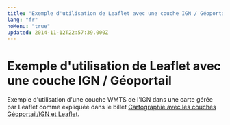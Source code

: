 ```yaml
---
title: "Exemple d'utilisation de Leaflet avec une couche IGN / Géoportail"
lang: "fr"
noMenu: "true"
updated: 2014-11-12T22:57:39.000Z
---
```


# Exemple d'utilisation de Leaflet avec une couche IGN / Géoportail

Exemple d'utilisation d'une couche WMTS de l'IGN dans une carte gérée par
Leaflet comme expliquée dans le billet [Cartographie avec les couches Géoportail/IGN et
Leaflet](/post/cartographie-api-geoportail-ign-leaflet).

<div id="map"></div>

<link rel="stylesheet" href="http://cdn.leafletjs.com/leaflet-0.7.3/leaflet.css">
<script src="http://cdn.leafletjs.com/leaflet-0.7.3/leaflet.js"></script>
<style>
#map {
    width: 100%;
    height: 350px;
}
</style>
<script>
(function (global, L) {
    "use strict";
    var layer;

    function layerUrl(key, layer) {
        return "http://wxs.ign.fr/" + key
            + "/geoportail/wmts?SERVICE=WMTS&REQUEST=GetTile&VERSION=1.0.0&"
            + "LAYER=" + layer + "&STYLE=normal&TILEMATRIXSET=PM&"
            + "TILEMATRIX={z}&TILEROW={y}&TILECOL={x}&FORMAT=image%2Fjpeg";
    }

    layer = L.tileLayer(
        layerUrl(
            "uohuygcpn5772t43fh8350g3", "GEOGRAPHICALGRIDSYSTEMS.MAPS"
        ),
        {attribution: '&copy; <a href="http://www.ign.fr/">IGN</a>'}
    );

    L.map('map', {
        layers: [layer],
        zoom: 15,
        center: [46.383661, 5.349518],
    });
})(window, L);
</script>
